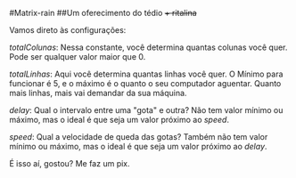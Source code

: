 #Matrix-rain
##Um oferecimento do tédio ~~+ ritalina~~

Vamos direto às configurações:

_totalColunas_: Nessa constante, você determina quantas colunas você quer. Pode ser qualquer valor maior que 0.

_totalLinhas_: Aqui você determina quantas linhas você quer. O Mínimo para funcionar é 5, e o máximo é o quanto o seu computador aguentar. Quanto mais linhas, mais vai demandar da sua máquina.

_delay_: Qual o intervalo entre uma "gota" e outra? Não tem valor mínimo ou máximo, mas o ideal é que seja um valor próximo ao _speed_.

_speed_: Qual a velocidade de queda das gotas? Também não tem valor mínimo ou máximo, mas o ideal é que seja um valor próximo ao _delay_.

É isso aí, gostou? Me faz um pix.